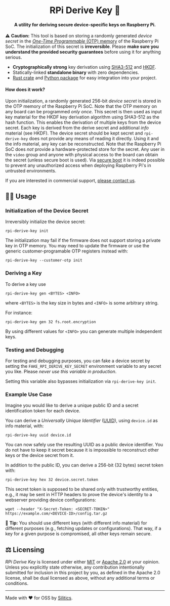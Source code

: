 <h1 align="center">
    RPi Derive Key 🔑
</h1>
<h4 align="center">
    A utility for deriving secure device-specific keys on Raspberry Pi.
</h4>

⚠️ **Caution:** This tool is based on storing a randomly generated _device secret_ in the [_One-Time Programmable_ (OTP) memory](https://www.raspberrypi.com/documentation/computers/raspberry-pi.html#otp-register-and-bit-definitions) of the Raspberry Pi SoC. The initialization of this secret is **irreversible**. Please **make sure you understand the provided security guarantees** before using it for anything serious.

- **Cryptographically strong** key derivation using [SHA3-512](https://en.wikipedia.org/wiki/SHA-3) and [HKDF](https://www.rfc-editor.org/rfc/rfc5869).
- Statically-linked **standalone binary** with zero dependencies.
- [Rust crate](https://crates.io/crates/rpi-derive-key) and [Python package](https://pypi.org/project/rpi-derive-key/) for easy integration into your project.

#### How does it work?

Upon initialization, a randomly generated 256-bit _device secret_ is stored in the OTP memory of the Raspberry Pi SoC. Note that the OTP memory on any board can be programmed _only once_. This secret is then used as input key material for the HKDF key derivation algorithm using SHA3-512 as the hash function. This enables the derivation of multiple keys from the device secret. Each key is derived from the derive secret and additional _info_ material (see HKDF). The device secret should be kept secret and `rpi-derive-key` does not provide any means of reading it directly. Using it and the info material, any key can be reconstructed. Note that the Raspberry Pi SoC does _not_ provide a hardware-protected store for the secret. Any user in the `video` group and anyone with physical access to the board can obtain the secret (unless secure boot is used). Via [secure boot](https://github.com/raspberrypi/usbboot/blob/master/secure-boot-example/README.md) it is indeed possible to prevent any unauthorized access when deploying Raspberry Pi's in untrusted environments.

If you are interested in commercial support, [please contact us](mailto:support@silitics.com?subject=[RPi%20Derive%20Key]%20Support).

## 🧑‍💻 Usage

### Initialization of the Device Secret

Irreversibly initialize the device secret:

```
rpi-derive-key init
```

The initialization may fail if the firmware does not support storing a private key in OTP memory. You may need to update the firmware or use the generic customer-programable OTP registers instead with:

```
rpi-derive-key --customer-otp init
```

### Deriving a Key

To derive a key use

```
rpi-derive-key gen <BYTES> <INFO>
```

where `<BYTES>` is the key size in bytes and `<INFO>` is some arbitrary string.

For instance:

```
rpi-derive-key gen 32 fs.root.encryption
```

By using different values for `<INFO>` you can generate multiple independent keys.

### Testing and Debugging

For testing and debugging purposes, you can fake a device secret by setting the `FAKE_RPI_DERIVE_KEY_SECRET` environment variable to any secret you like. Please _never use this variable in production_.

Setting this variable also bypasses initialization via `rpi-derive-key init`.

### Example Use Case

Imagine you would like to derive a unique public ID and a secret identification token for each device.

You can derive a _Universally Unique Identifier_ ([UUID](https://en.wikipedia.org/wiki/Universally_unique_identifier)), using `device.id` as info material, with:

```
rpi-derive-key uuid device.id
```

You can now safely use the resulting UUID as a public device identifier. You do not have to keep it secret because it is impossible to reconstruct other keys or the device secret from it.

In addition to the public ID, you can derive a 256-bit (32 bytes) secret token with:

```
rpi-derive-key hex 32 device.secret.token
```

This secret token is supposed to be shared only with trustworthy entities, e.g., it may be sent in HTTP headers to prove the device's identity to a webserver providing device configurations:

```
wget --header "X-Secret-Token: <SECRET-TOKEN>" https://example.com/<DEVICE-ID>/config.tar.gz
```

📌 **Tip:** You should use different keys (with different info material) for different purposes (e.g., fetching updates or configurations). That way, if a key for a given purpose is compromised, all other keys remain secure.

## ⚖️ Licensing

_RPi Derive Key_ is licensed under either [MIT](https://github.com/silitics/sidex/blob/main/LICENSE-MIT) or [Apache 2.0](https://github.com/silitics/sidex/blob/main/LICENSE-APACHE) at your opinion. Unless you explicitly state otherwise, any contribution intentionally submitted for inclusion in this project by you, as defined in the Apache 2.0 license, shall be dual licensed as above, without any additional terms or conditions.

---

Made with ❤️ for OSS by [Silitics](https://www.silitics.com).
